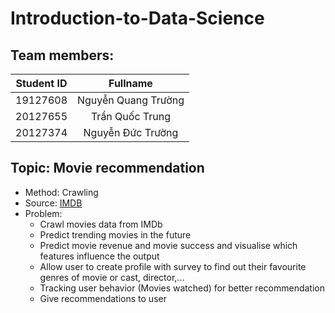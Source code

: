# Introduction-to-Data-Science
## Team members:
| Student ID    | Fullname      |
| :-------------: |:-------------:|
| 19127608      | Nguyễn Quang Trường |
| 20127655      | Trần Quốc Trung      |
| 20127374 | Nguyễn Đức Trường      |

## Topic: Movie recommendation
- Method: Crawling
- Source: [IMDB](https://www.imdb.com/search/title/?count=100&groups=top_1000&sort=user_rating&fbclid=IwAR348pXXtnVMB1WbpT7KyZEaNKcvCNV3Hzr-wW5uFxRIwxSIk8UOTkMChuM)
- Problem:
  - Crawl movies data from IMDb
  - Predict trending movies in the future
  - Predict movie revenue and movie success and visualise which features influence the output
  - Allow user to create profile with survey to find out their favourite genres of movie or cast, director,...
  - Tracking user behavior (Movies watched) for better recommendation
  - Give recommendations to user

